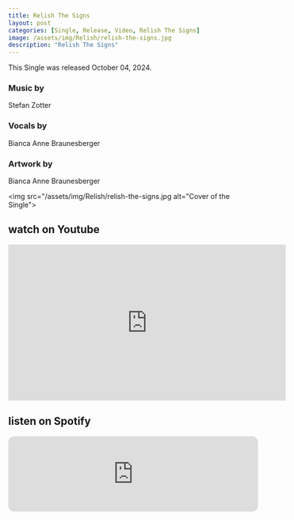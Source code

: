 ```yaml
---
title: Relish The Signs
layout: post
categories: [Single, Release, Video, Relish The Signs]
image: /assets/img/Relish/relish-the-signs.jpg
description: "Relish The Signs"
---
```


This Single was released October 04, 2024.


### Music by
Stefan Zotter
### Vocals by
Bianca Anne Braunesberger
### Artwork by
Bianca Anne Braunesberger

 <img src="/assets/img/Relish/relish-the-signs.jpg alt="Cover of the Single">

## watch on Youtube
<iframe width="560" height="315" src="https://www.youtube.com/embed/s-EQ5R9Ozo4?si=Z25J9Oyb42VXP6L-" title="YouTube video player" frameborder="0" allow="accelerometer; autoplay; clipboard-write; encrypted-media; gyroscope; picture-in-picture; web-share" referrerpolicy="strict-origin-when-cross-origin" allowfullscreen></iframe>

## listen on Spotify
<iframe style="border-radius:12px" src="https://open.spotify.com/embed/track/49m8XlUKubrclHyydohYe3?utm_source=generator" width="100%" height="152" frameBorder="0" allowfullscreen="" allow="autoplay; clipboard-write; encrypted-media; fullscreen; picture-in-picture" loading="lazy"></iframe>
